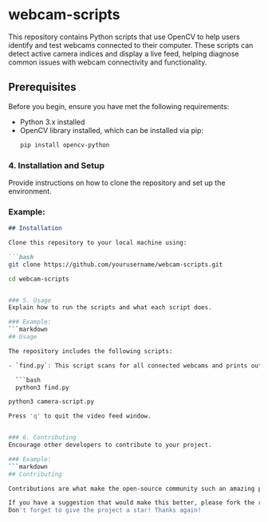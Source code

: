 # webcam-scripts

This repository contains Python scripts that use OpenCV to help users identify and test webcams connected to their computer. These scripts can detect active camera indices and display a live feed, helping diagnose common issues with webcam connectivity and functionality.



## Prerequisites
Before you begin, ensure you have met the following requirements:
- Python 3.x installed
- OpenCV library installed, which can be installed via pip:
  ```bash
  pip install opencv-python

  
### 4. Installation and Setup
Provide instructions on how to clone the repository and set up the environment.

### Example:
```markdown
## Installation

Clone this repository to your local machine using:

```bash
git clone https://github.com/yourusername/webcam-scripts.git

cd webcam-scripts


### 5. Usage
Explain how to run the scripts and what each script does.

### Example:
```markdown
## Usage

The repository includes the following scripts:

- `find.py`: This script scans for all connected webcams and prints out their indices. To run the script, use:

  ```bash
  python3 find.py

python3 camera-script.py

Press 'q' to quit the video feed window.


### 6. Contributing
Encourage other developers to contribute to your project.

### Example:
```markdown
## Contributing

Contributions are what make the open-source community such an amazing place to learn, inspire, and create. Any contributions you make are **greatly appreciated**.

If you have a suggestion that would make this better, please fork the repo and create a pull request. You can also simply open an issue with the tag "enhancement".
Don't forget to give the project a star! Thanks again!


